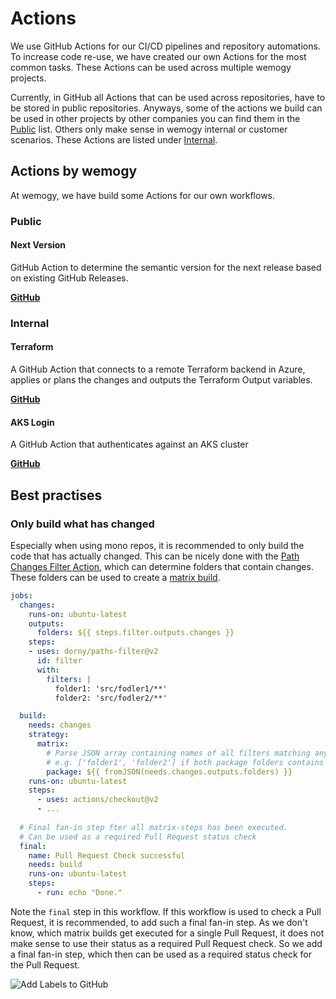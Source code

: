 # Actions

We use GitHub Actions for our CI/CD pipelines and repository automations. To increase code re-use, we have created our own Actions for the most common tasks. These Actions can be used across multiple wemogy projects.

Currently, in GitHub all Actions that can be used across repositories, have to be stored in public repositories. Anyways, some of the actions we build can be used in other projects by other companies you can find them in the [Public](#public) list. Others only make sense in wemogy internal or customer scenarios. These Actions are listed under [Internal](#internal).

## Actions by wemogy

At wemogy, we have build some Actions for our own workflows.

### Public

#### Next Version

GitHub Action to determine the semantic version for the next release based on existing GitHub Releases.

**[GitHub](https://github.com/wemogy/next-version-action)**

### Internal

#### Terraform

A GitHub Action that connects to a remote Terraform backend in Azure, applies or plans the changes and outputs the Terraform Output variables.

**[GitHub](https://github.com/wemogy/terraform-action)**

#### AKS Login

A GitHub Action that authenticates against an AKS cluster

**[GitHub](https://github.com/wemogy/aks-login-action)**

## Best practises

### Only build what has changed

Especially when using mono repos, it is recommended to only build the code that has actually changed. This can be nicely done with the [Path Changes Filter Action](https://github.com/dorny/paths-filter), which can determine folders that contain changes. These folders can be used to create a [matrix build](https://docs.github.com/en/actions/learn-github-actions/managing-complex-workflows#using-a-build-matrix).

```yaml
jobs:
  changes:
    runs-on: ubuntu-latest
    outputs:
      folders: ${{ steps.filter.outputs.changes }}
    steps:
    - uses: dorny/paths-filter@v2
      id: filter
      with:
        filters: |
          folder1: 'src/fodler1/**'
          folder2: 'src/fodler2/**'

  build:
    needs: changes
    strategy:
      matrix:
        # Parse JSON array containing names of all filters matching any of changed files
        # e.g. ['folder1', 'folder2'] if both package folders contains changes
        package: ${{ fromJSON(needs.changes.outputs.folders) }}
    runs-on: ubuntu-latest
    steps:
      - uses: actions/checkout@v2
      - ...
      
  # Final fan-in step fter all matrix-steps has been executed.
  # Can be used as a required Pull Request status check
  final:
    name: Pull Request Check successful
    needs: build
    runs-on: ubuntu-latest
    steps:
      - run: echo "Done."   
```

Note the `final` step in this workflow. If this workflow is used to check a Pull Request, it is recommended, to add such a final fan-in step. As we don't know, which matrix builds get executed for a single Pull Request, it does not make sense to use their status as a required Pull Request check. So we add a final fan-in step, which then can be used as a required status check for the Pull Request.

![Add Labels to GitHub](/img/docs-internal/devops/github/actions/addGithubStatusCheck.jpg)
